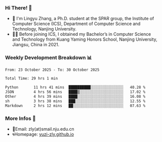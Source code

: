 ### Hi There! 👋 
- 🐳 I'm Lingyu Zhang, a Ph.D. student at the SPAR group, the Institute of Computer Science (ICS), Department of Computer Science and Technology, Nanjing University.
- 🧑‍🎓 Before joining ICS, I obtained my Bachelor’s in Computer Science and Technology from Kuang Yaming Honors School, Nanjing University, Jiangsu, China in 2021.

### Weekly Development Breakdown :bar_chart:

<!--START_SECTION:waka-->

```txt
From: 23 October 2025 - To: 30 October 2025

Total Time: 29 hrs 1 min

Python       11 hrs 41 mins  ██████████░░░░░░░░░░░░░░░   40.28 %
JSON         4 hrs 56 mins   ████▒░░░░░░░░░░░░░░░░░░░░   17.02 %
Other        4 hrs 39 mins   ████░░░░░░░░░░░░░░░░░░░░░   16.08 %
sh           3 hrs 38 mins   ███░░░░░░░░░░░░░░░░░░░░░░   12.55 %
Markdown     2 hrs 12 mins   ██░░░░░░░░░░░░░░░░░░░░░░░   07.63 %
```

<!--END_SECTION:waka-->

<!--
### Github Contributions :octocat:

![](https://raw.githubusercontent.com/yuzi-zly/yuzi-zly/output/github-contribution-grid-snake.svg)              
-->

### More Infos 📖

- 📧Email: zly(at)smail.nju.edu.cn
- 🌀Homepage: [yuzi-zly.github.io](https://yuzi-zly.github.io/)
